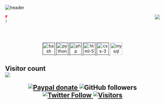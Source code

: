 ![header](https://capsule-render.vercel.app/api?type=waving&color=auto&height=220&section=header&text=Hashrok%20🏴‍☠️&fontSize=60&animation=fadeIn&fontAlignY=38&desc=Pentesting%20Tool%20Scripting&descAlignY=51&descAlign=62)
<div style="width: 10px;"></div>
<a  href="https://.gg"><img align="right" src="https://discordapp.com/api/guilds//widget.png?style=banner4"/></a>

```C++
#
}
``` 
</div><br>
<br>

  <p align="center">
   <a href="">
      <img src="https://github.com/get-icon/geticon/blob/master/icons/bash.svg" alt="bash" width="40" height="40"/>
   </a>
   <a href="">
      <img src="https://github.com/get-icon/geticon/blob/master/icons/python.svg" alt="python" width="40" height="40"/>
   </a>
   <a href="">
      <img src="https://github.com/get-icon/geticon/blob/master/icons/php.svg" alt="php" width="40" height="40"/>
   </a>
   <a href="">
      <img src="https://github.com/get-icon/geticon/blob/master/icons/html-5.svg" alt="html-5" width="40" height="40"/>
   </a>
   <a href="">
      <img src="https://github.com/get-icon/geticon/blob/master/icons/css-3.svg" alt="css-3" width="40" height="40"/>
   </a>
       <a href="https://code.visualstudio.com/">
      <img src="https://github.com/get-icon/geticon/blob/master/icons/mysql.svg" alt="mysql" width="40" height="40"/>
   </a>
</p>
<h4 align="center">

<p align="left"> 
  <h2>Visitor count<br>
  <img src="https://profile-counter.glitch.me/Hashrok/count.svg" />
</p>

<p align="center">
<div style="width: 10px;"></div>
<div align="center">
    <a href="https://www.paypal.com/donate?hosted_button_id=NKQEXWK3RQDPQ&source=url">
        <img alt="Paypal donate"
             src="https://img.shields.io/badge/Paypal-Donate!-%2300457C.svg?logo=paypal&style=flat-square">
    </a>
    <a href"https://github.com/Hashrok?tab=followers">
        <img alt="GitHub followers" 
             src="https://img.shields.io/github/followers/Hashrok?style=social" />
    </a>
    <a href="https://twitter.com/Hashrok">
        <img alt="Twitter Follow" 
             src="https://img.shields.io/twitter/follow/Hashrok?style=social">
    </a>
    <a href="https://visitor-badge.glitch.me">
        <img alt="Visitors"
            src="https://visitor-badge.glitch.me/badge?page_id=Hashrok.visitor-badge" />
   </a> </p>
